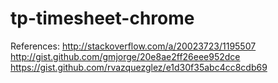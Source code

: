 # tp-timesheet-chrome

References:
http://stackoverflow.com/a/20023723/1195507
http://gist.github.com/gmjorge/20e8ae2ff26eee952dce
https://gist.github.com/rvazquezglez/e1d30f35abc4cc8cdb69
